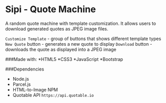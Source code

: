 # Sipi - Quote Machine

A random quote machine with template customization. It allows users to download generated quotes as JPEG image files.

`Customize Template` - group of buttons that shows different template types
`New Quote` button - generates a new quote to display
`Download` button - downloads the quote as displayed into a JPEG image

###Made with:
*HTML5
*CSS3
*JavaScript
*Bootstrap

###Dependencies

- Node.js
- Parcel.js
- HTML-to-Image NPM
- Quotable API `https://api.quotable.io`
